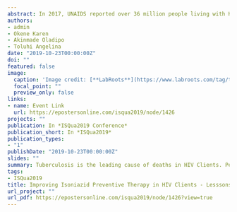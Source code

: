 ```yaml
---
abstract: In 2017, UNAIDS reported over 36 million people living with HIV globally, Nigeria accounts for the second largest population of PLHIV. PLHIV have a 20-fold higher risk of developing tuberculosis (TB) compared to those who do not have the infection. The use of Isoniazid preventive therapy in PLHIV who are not symptomatic for TB reduces the risk of co-infection by about two-thirds and deaths by 40%.2 Despite the known benefits of Isoniazid Preventive Therapy (IPT) for tuberculosis among PLHIV, less than half of eligible clients were commenced on therapy at the time of ART initiation in the state. The project was conducted in 4 Catholic Relief Services (CRS) supported hospitals offering comprehensive HIV services in Kogi State, Nigeria. The team included hospital focal persons and the CRS team. All clients involved were HIV positive clients commencing Anti-retroviral therapy in the respective hospitals. A review of baseline data revealed that only 43% of eligible clients received TB prophylaxis, a root-cause analysis (RCA) was conducted using the fish-bone diagram and 5-whys technique. Routine meeting was utilized to present the data to stakeholders and a strong case made for improvement in IPT among PLHIV. PDSA (Plan – Do – Study – Act) cycles were at bi-monthly intervals. The proportion of eligible clients started on IPT per month, was collected alongside process measure data - the number of hospitals with stock-out of INH during the same period. Data analysis was done using Microsoft Excel and presented as time-series charts. A sharp consistent rise in IPT uptake which climaxed to 100% was observed. The shift observed in the chart following the intervention suggests that the observed changes are associated to the improvement with a median value increase from 40% to 87%. The intervention resulted in a significant improvement in the knowledge and practice of facility focal persons, this had a resultant positive effect on the quality of care given to PLHIV and a resultant significant reduction in TB-related morbidity and mortality.
authors:
- admin
- Okene Karen
- Akinmade Oladipo
- Toluhi Angelina
date: "2019-10-23T00:00:00Z"
doi: ""
featured: false
image:
  caption: 'Image credit: [**LabRoots**](https://www.labroots.com/tag/tuberculosis-tb)'
  focal_point: ""
  preview_only: false
links:
- name: Event Link
  url: https://epostersonline.com/isqua2019/node/1426
projects: ""
publication: In *ISQua2019 Conference*
publication_short: In *ISQua2019*
publication_types:
- "1"
publishDate: "2019-10-23T00:00:00Z"
slides: ""
summary: Tuberculosis is the leading cause of deaths in HIV Clients. People living with HIV without symptoms of tuberculosis can be prevented from having active TB by placing them on Isoniazid prophylaxis.
tags:
- ISQua2019
title: Improving Isoniazid Preventive Therapy in HIV Clients - Lesssons from Kogi State, North-Central Nigeria
url_project: ""
url_pdf: https://epostersonline.com/isqua2019/node/1426?view=true
---
```



